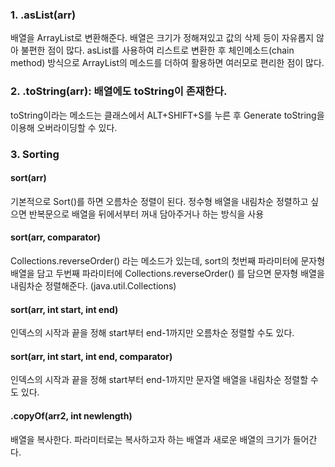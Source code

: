 ### 1. .asList(arr)

배열을 ArrayList로 변환해준다.
배열은 크기가 정해져있고 값의 삭제 등이 자유롭지 않아 불편한 점이 많다.
asList를 사용하여 리스트로 변환한 후 체인메소드(chain method) 방식으로 ArrayList의 메소드를 더하여 활용하면 여러모로 편리한 점이 많다.

### 2. .toString(arr): 배열에도 toString이 존재한다.

toString이라는 메소드는 클래스에서 ALT+SHIFT+S를 누른 후 Generate toString을 이용해 오버라이딩할 수 있다.

### 3. Sorting

#### sort(arr)

기본적으로 Sort()를 하면 오름차순 정렬이 된다. 정수형 배열을 내림차순 정렬하고 싶으면 반복문으로 배열을 뒤에서부터 꺼내 담아주거나 하는 방식을 사용

#### sort(arr, comparator)

Collections.reverseOrder() 라는 메소드가 있는데, sort의 첫번째 파라미터에 문자형 배열을 담고 두번째 파라미터에
Collections.reverseOrder() 를 담으면 문자형 배열을 내림차순 정렬해준다. (java.util.Collections)

#### sort(arr, int start, int end)

인덱스의 시작과 끝을 정해 start부터 end-1까지만 오름차순 정렬할 수도 있다.

#### sort(arr, int start, int end, comparator)

인덱스의 시작과 끝을 정해 start부터 end-1까지만 문자열 배열을 내림차순 정렬할 수도 있다.

#### .copyOf(arr2, int newlength)

배열을 복사한다. 파라미터로는 복사하고자 하는 배열과 새로운 배열의 크기가 들어간다.